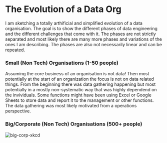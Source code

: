 # The Evolution of a Data Org
I am sketching a totally arthificial and simplified evolution of a data organisation. The goal is to show the different phases of data engineering and the different challenges that come with it. The phases are not strictly separated and most likely there are many more phases and variations of the ones I am describing. The phases are also not necessarily linear and can be repeated.


### Small (Non Tech) Organisations (1-50 people)
Assuming the core business of an organisation is not data! Then most potentially at the start of an organization the focus is not on data related things. From the beginning there was data gathering happening but most potentially in a mostly non-systematic way that was highly dependend on the invividuals. Some functions might have been using Excel or Google Sheets to store data and report it to the management or other functions. The data gathering was most likely motivated from a operations perspective.


### Big/Corporate (Non Tech) Organisations (500+ people)

![big-corp-xkcd](https://imgs.xkcd.com/comics/machine_learning_2x.png)
